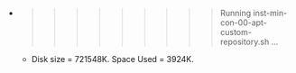 * >>>>>>>>> Running inst-min-con-00-apt-custom-repository.sh ...
  * Disk size = 721548K. Space Used = 3924K.
